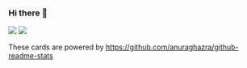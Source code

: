 ### Hi there 👋

![](https://github-readme-stats.vercel.app/api?username=gfx&show_icons=true)
![](https://github-readme-stats.vercel.app/api/top-langs/?username=gfx&layout=compact)

These cards are powered by https://github.com/anuraghazra/github-readme-stats
